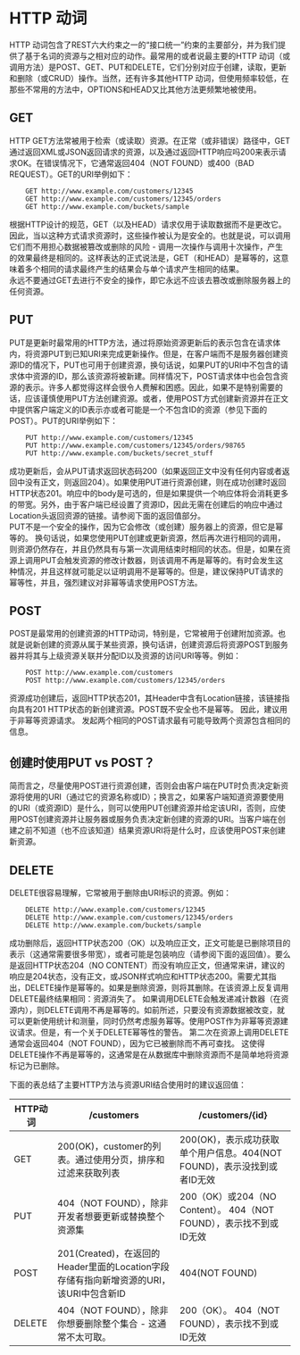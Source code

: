 # HTTP 动词
HTTP 动词包含了REST六大约束之一的“接口统一”约束的主要部分，并为我们提供了基于名词的资源与之相对应的动作。最常用的或者说最主要的HTTP 动词（或调用方法）是POST、GET、PUT和DELETE，它们分别对应于创建，读取，更新和删除（或CRUD）操作。当然，还有许多其他HTTP 动词，但使用频率较低，在那些不常用的方法中，OPTIONS和HEAD又比其他方法更频繁地被使用。
## GET
HTTP GET方法常被用于检索（或读取）资源。在正常（或非错误）路径中，GET通过返回XML或JSON返回请求的资源，以及通过返回HTTP响应吗200来表示请求OK。在错误情况下，它通常返回404（NOT FOUND）或400（BAD REQUEST）。GET的URI举例如下：
```
    GET http://www.example.com/customers/12345
    GET http://www.example.com/customers/12345/orders
    GET http://www.example.com/buckets/sample
```
根据HTTP设计的规范，GET（以及HEAD）请求仅用于读取数据而不是更改它。因此，当以这种方式请求资源时，这些操作被认为是安全的。也就是说，可以调用它们而不用担心数据被篡改或删除的风险 - 调用一次操作与调用十次操作，产生的效果最终是相同的。这样表达的正式说法是，GET（和HEAD）是幂等的，这意味着多个相同的请求最终产生的结果会与单个请求产生相同的结果。  
永远不要通过GET去进行不安全的操作，即它永远不应该去篡改或删除服务器上的任何资源。

## PUT
PUT是更新时最常用的HTTP方法，通过将原始资源更新后的表示包含在请求体内，将资源PUT到已知URI来完成更新操作。但是，在客户端而不是服务器创建资源ID的情况下，PUT也可用于创建资源，换句话说，如果PUT的URI中不包含的请求体中资源的ID，那么该资源将被新建。同样情况下，POST请求体中也会包含资源的表示。许多人都觉得这样会很令人费解和困惑。因此，如果不是特别需要的话，应该谨慎使用PUT方法创建资源。或者，使用POST方式创建新资源并在正文中提供客户端定义的ID表示亦或者可能是一个不包含ID的资源（参见下面的POST）。PUT的URI举例如下：
```
    PUT http://www.example.com/customers/12345
    PUT http://www.example.com/customers/12345/orders/98765
    PUT http://www.example.com/buckets/secret_stuff
```
成功更新后，会从PUT请求返回状态码200（如果返回正文中没有任何内容或者返回中没有正文，则返回204）。如果使用PUT进行资源创建，则在成功创建时返回HTTP状态201。响应中的body是可选的，但是如果提供一个响应体将会消耗更多的带宽。另外，由于客户端已经设置了资源ID，因此无需在创建后的响应中通过Location头返回资源的链接。请参阅下面的返回值部分。  
PUT不是一个安全的操作，因为它会修改（或创建）服务器上的资源，但它是幂等的。 换句话说，如果您使用PUT创建或更新资源，然后再次进行相同的调用，则资源仍然存在，并且仍然具有与第一次调用结束时相同的状态。但是，如果在资源上调用PUT会触发资源的修改计数器，则该调用不再是幂等的。有时会发生这种情况，并且这样就可能足以证明调用不是幂等的。但是，建议保持PUT请求的幂等性，并且，强烈建议对非幂等请求使用POST方法。

## POST
POST是最常用的创建资源的HTTP动词，特别是，它常被用于创建附加资源。也就是说新创建的资源从属于某些资源，换句话讲，创建资源后将资源POST到服务器并将其与上级资源关联并分配ID以及资源的访问URI等等。例如：
```
    POST http://www.example.com/customers
    POST http://www.example.com/customers/12345/orders
```
资源成功创建后，返回HTTP状态201，其Header中含有Location链接，该链接指向具有201 HTTP状态的新创建资源。POST既不安全也不是幂等。 因此，建议用于非幂等资源请求。 发起两个相同的POST请求最有可能导致两个资源包含相同的信息。

## 创建时使用PUT vs POST？
简而言之，尽量使用POST进行资源创建，否则会由客户端在PUT时负责决定新资源将使用的URI（通过它的资源名称或ID）；换言之，如果客户端知道资源要使用的URI（或资源ID）是什么，则可以使用PUT创建资源并给定该URI，否则，应使用POST创建资源并让服务器或服务负责决定新创建的资源的URI。当客户端在创建之前不知道（也不应该知道）结果资源URI将是什么时，应该使用POST来创建新资源。

## DELETE
DELETE很容易理解，它常被用于删除由URI标识的资源。例如：
```
    DELETE http://www.example.com/customers/12345
    DELETE http://www.example.com/customers/12345/orders
    DELETE http://www.example.com/buckets/sample
```
成功删除后，返回HTTP状态200（OK）以及响应正文，正文可能是已删除项目的表示（这通常需要很多带宽），或者可能是包装响应（请参阅下面的返回值）。要么是返回HTTP状态204（NO CONTENT）而没有响应正文，但通常来讲，建议的响应是204状态，没有正文，或JSON样式响应和HTTP状态200。需要尤其指出，DELETE操作是幂等的。如果是删除资源，则将其删除。在该资源上反复调用DELETE最终结果相同：资源消失了。 如果调用DELETE会触发递减计数器（在资源内），则DELETE调用不再是幂等的。如前所述，只要没有资源数据被改变，就可以更新使用统计和测量，同时仍然考虑服务幂等。使用POST作为非幂等资源建议请求。但是，有一个关于DELETE幂等性的警告。 第二次在资源上调用DELETE通常会返回404（NOT FOUND），因为它已被删除而不再可查找。 这使得DELETE操作不再是幂等的，这通常是在从数据库中删除资源而不是简单地将资源标记为已删除。  

下面的表总结了主要HTTP方法与资源URI结合使用时的建议返回值：

| HTTP动词 | /customers | /customers/{id} | 
|--------|--------|--------| 
|  GET   | 200(OK)，customer的列表。通过使用分页，排序和过滤来获取列表 | 200(OK)，表示成功获取单个用户信息。404(NOT FOUND)，表示没找到或者ID无效 | 
|  PUT   | 404（NOT FOUND），除非开发者想要更新或替换整个资源集 | 200（OK）或204（NO Content）。 404（NOT FOUND），表示找不到或ID无效 | 
|  POST  | 201(Created)，在返回的Header里面的Location字段存储有指向新增资源的URI，该URI中包含新ID | 404(NOT FOUND) | 
| DELETE | 404（NOT FOUND），除非你想要删除整个集合 - 这通常不太可取。 | 200（OK）。 404（NOT FOUND），表示找不到或ID无效 |
































